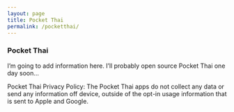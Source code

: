 ```yaml
---
layout: page
title: Pocket Thai
permalink: /pocketthai/
---
```


### Pocket Thai 

I’m going to add information here. I’ll probably open source Pocket Thai one day soon…

Pocket Thai Privacy Policy:
The Pocket Thai apps do not collect any data or send any information off device, outside of the opt-in usage information that is sent to Apple and Google.
